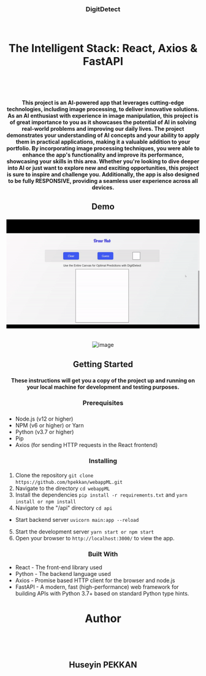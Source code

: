 ### <p align="center">DigitDetect</p> </br>



# <p align="center">The Intelligent Stack: React, Axios & FastAPI</p> </br>

#### <p align="center">This project is an AI-powered app that leverages cutting-edge technologies, including image processing, to deliver innovative solutions. As an AI enthusiast with experience in image manipulation, this project is of great importance to you as it showcases the potential of AI in solving real-world problems and improving our daily lives. The project demonstrates your understanding of AI concepts and your ability to apply them in practical applications, making it a valuable addition to your portfolio. By incorporating image processing techniques, you were able to enhance the app's functionality and improve its performance, showcasing your skills in this area. Whether you're looking to dive deeper into AI or just want to explore new and exciting opportunities, this project is sure to inspire and challenge you. Additionally, the app is also designed to be fully RESPONSIVE, providing a seamless user experience across all devices.</p> 

## <p align="center">Demo</p> 

<div align="center">

![demo gif](https://github.com/hpekkan/DigitDetect/blob/main/demo/demo.gif)</br></br>

![image](https://user-images.githubusercontent.com/75019129/218339063-b33c5e27-7628-43e6-a1a4-2a975ef2967e.png)




</div>

## <p align="center">Getting Started</p> 

#### <p align="center">These instructions will get you a copy of the project up and running on your local machine for development and testing purposes.</p>



### <p align="center">Prerequisites</p>
### <p align="center">
- Node.js (v12 or higher)
- NPM (v6 or higher) or Yarn
- Python (v3.7 or higher)
- Pip
- Axios (for sending HTTP requests in the React frontend)
</p>

### <p align="center">Installing</p>
#### <p align="center">
  1. Clone the repository       ```git clone https://github.com/hpekkan/webappML.git```
  2. Navigate to the directory ```cd webappML```
  3. Install the dependencies ```pip install -r requirements.txt``` and  ```yarn install or npm install```
  4. Navigate to the "/api" directory ```cd api```
  - Start backend server ```uvicorn main:app --reload```
  5. Start the development server ```yarn start or npm start```
  6. Open your browser to ```http://localhost:3000/``` to view the app.
</p>



### <p align="center">Built With</p>

- React - The front-end library used
- Python - The backend language used
- Axios - Promise based HTTP client for the browser and node.js
- FastAPI - A modern, fast (high-performance) web framework for building APIs with Python 3.7+ based on standard Python type hints.


# <p align="center" >Author</p></br> 

## <p align="center" >Huseyin PEKKAN</p></br> 

